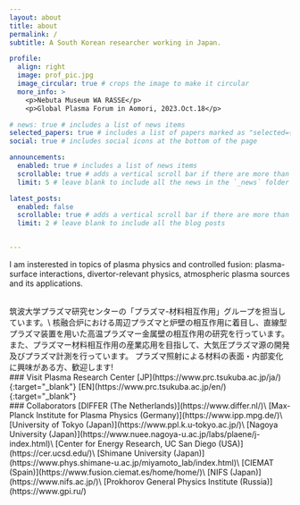 ```yaml
---
layout: about
title: about
permalink: /
subtitle: A South Korean researcher working in Japan.

profile:
  align: right
  image: prof_pic.jpg
  image_circular: true # crops the image to make it circular
  more_info: >
    <p>Nebuta Museum WA RASSE</p>
    <p>Global Plasma Forum in Aomori, 2023.Oct.18</p>

# news: true # includes a list of news items
selected_papers: true # includes a list of papers marked as "selected={true}"
social: true # includes social icons at the bottom of the page

announcements:
  enabled: true # includes a list of news items
  scrollable: true # adds a vertical scroll bar if there are more than 3 news items
  limit: 5 # leave blank to include all the news in the `_news` folder

latest_posts:
  enabled: false
  scrollable: true # adds a vertical scroll bar if there are more than 3 new posts items
  limit: 2 # leave blank to include all the blog posts


---
```


I am insterested in topics of plasma physics and controlled fusion: plasma-surface interactions, divertor-relevant physics, atmospheric plasma sources and its applications.

<br>
筑波大学プラズマ研究センターの「プラズマ-材料相互作用」グループを担当しています。\
核融合炉における周辺プラズマと炉壁の相互作用に着目し、直線型プラズマ装置を用いた高温プラズマー金属壁の相互作用の研究を行っています。
また、プラズマー材料相互作用の産業応用を目指して、大気圧プラズマ源の開発及びプラズマ計測を行っています。
プラズマ照射による材料の表面・内部変化に興味がある方、歓迎します!

<br>
### Visit Plasma Research Center 
[JP](https://www.prc.tsukuba.ac.jp/ja/){:target="_blank"} [EN](https://www.prc.tsukuba.ac.jp/en/){:target="_blank"}

<br>
### Collaborators
[DIFFER (The Netherlands)](https://www.differ.nl/)\
[Max-Planck Institute for Plasma Physics (Germany)](https://www.ipp.mpg.de/)\
[University of Tokyo (Japan)](https://www.ppl.k.u-tokyo.ac.jp/)\
[Nagoya University (Japan)](https://www.nuee.nagoya-u.ac.jp/labs/plaene/j-index.html)\
[Center for Energy Research, UC San Diego (USA)](https://cer.ucsd.edu/)\
[Shimane University (Japan)](https://www.phys.shimane-u.ac.jp/miyamoto_lab/index.html)\
[CIEMAT (Spain)](https://www.fusion.ciemat.es/home/home/)\
[NIFS (Japan)](https://www.nifs.ac.jp/)\
[Prokhorov General Physics Institute (Russia)](https://www.gpi.ru/)
<br>
